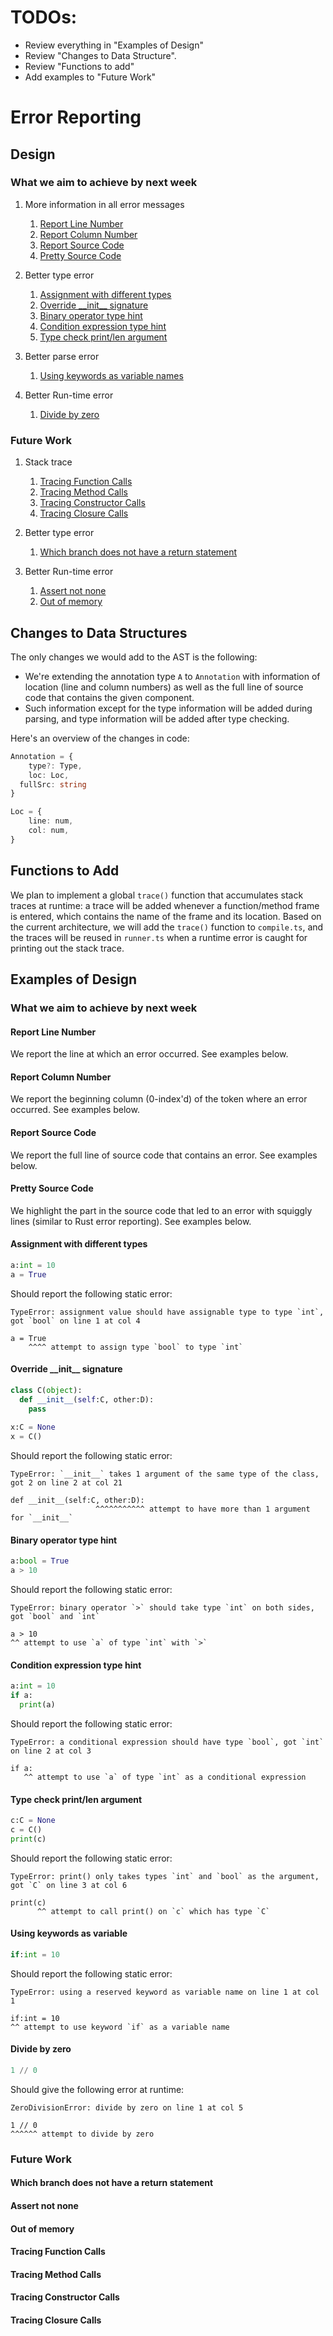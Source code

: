 # TODOs:
- Review everything in "Examples of Design"
- Review "Changes to Data Structure".
- Review "Functions to add"
- Add examples to "Future Work"

# Error Reporting

## Design
### What we aim to achieve by next week
1. More information in all error messages
	1. [Report Line Number](#report-line-number)
	2. [Report Column Number](#report-column-number)
	3. [Report Source Code](#report-source-code)
	4. [Pretty Source Code](#pretty-source-code)

2. Better type error
	1. [Assignment with different types](#Assignment-with-different-types)
	2. [Override \_\_init\_\_ signature](#override-\_\_init\_\_-signature)
	3. [Binary operator type hint](#binary-operator-type-hint)
	4. [Condition expression type hint](#condition-expression-type-hint)
	5. [Type check print/len argument](#type-check-print/len-argument)

3. Better parse error
	1. [Using keywords as variable names](#using-keywords-as-variable)

4. Better Run-time error
	1. [Divide by zero](#divide-by-zero)

### Future Work
1. Stack trace
	1. [Tracing Function Calls](#tracing-function-calls)
	2. [Tracing Method Calls](#tracing-method-calls)
	3. [Tracing Constructor Calls](#tracing-constructor-calls)
	4. [Tracing Closure Calls](#tracing-closure-calls)

2. Better type error
	1. [Which branch does not have a return statement](#which-branch-does-not-have-a-return-statement)

2. Better Run-time error
	1. [Assert not none](#assert-not-none)
	2. [Out of memory](#out-of-memory)



## Changes to Data Structures

The only changes we would add to the AST is the following:

- We're extending the annotation type `A` to `Annotation` with information of location (line and column numbers) as well as the full line of source code that contains the given component.
- Such information except for the type information will be added during parsing, and type information will be added after type checking.

Here's an overview of the changes in code:

```ts
Annotation = {
	type?: Type,
	loc: Loc,
  fullSrc: string
}

Loc = {
	line: num,
	col: num,
}
```

## Functions to Add

We plan to implement a global `trace()` function that accumulates stack traces at runtime: a trace will be added whenever a function/method frame is entered, which contains the name of the frame and its location. Based on the current architecture, we will add the `trace()` function to `compile.ts`, and the traces will be reused in `runner.ts` when a runtime error is caught for printing out the stack trace.

## Examples of Design

### What we aim to achieve by next week

#### Report Line Number 

We report the line at which an error occurred. See examples below.

#### Report Column Number

We report the beginning column (0-index'd) of the token where an error occurred. See examples below.

#### Report Source Code

We report the full line of source code that contains an error. See examples below.

#### Pretty Source Code

We highlight the part in the source code that led to an error with squiggly lines (similar to Rust error reporting). See examples below.

#### Assignment with different types

```python
a:int = 10
a = True
```

Should report the following static error:

```
TypeError: assignment value should have assignable type to type `int`, got `bool` on line 1 at col 4

a = True
    ^^^^ attempt to assign type `bool` to type `int`
```



#### Override \_\_init\_\_ signature

```python
class C(object):
  def __init__(self:C, other:D):
    pass
  
x:C = None
x = C()
```

Should report the following static error:

```
TypeError: `__init__` takes 1 argument of the same type of the class, got 2 on line 2 at col 21

def __init__(self:C, other:D):
                   ^^^^^^^^^^^ attempt to have more than 1 argument for `__init__`
```



#### Binary operator type hint

```python
a:bool = True
a > 10
```

Should report the following static error:

```
TypeError: binary operator `>` should take type `int` on both sides, got `bool` and `int`

a > 10
^^ attempt to use `a` of type `int` with `>`
```



#### Condition expression type hint

```python
a:int = 10
if a:
  print(a)
```

Should report the following static error:

```
TypeError: a conditional expression should have type `bool`, got `int` on line 2 at col 3

if a:
   ^^ attempt to use `a` of type `int` as a conditional expression
```



#### Type check print/len argument

```python
c:C = None
c = C()
print(c)
```

Should report the following static error:

```
TypeError: print() only takes types `int` and `bool` as the argument, got `C` on line 3 at col 6

print(c)
      ^^ attempt to call print() on `c` which has type `C`
```



#### Using keywords as variable

```python
if:int = 10
```

Should report the following static error:

```
TypeError: using a reserved keyword as variable name on line 1 at col 1

if:int = 10
^^ attempt to use keyword `if` as a variable name
```



#### Divide by zero
```python 
1 // 0
```
Should give the following error at runtime:
```
ZeroDivisionError: divide by zero on line 1 at col 5

1 // 0
^^^^^^ attempt to divide by zero
```

### Future Work
#### Which branch does not have a return statement

#### Assert not none
#### Out of memory
#### Tracing Function Calls
#### Tracing Method Calls
#### Tracing Constructor Calls
#### Tracing Closure Calls